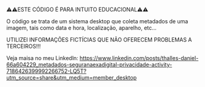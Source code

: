 ⚠️⚠️ESTE CÓDIGO É PARA INTUITO EDUCACIONAL⚠️⚠️

O código se trata de um sistema desktop que coleta metadados de uma imagem, tais como data e hora, localização, aparelho, etc...

UTILIZEI INFORMAÇÕES FICTÍCIAS QUE NÃO OFERECEM PROBLEMAS A TERCEIROS!!!

Veja maisa no meu Linkedln: https://www.linkedin.com/posts/thalles-daniel-66a604229_metadados-seguranaexadigital-privacidade-activity-7186426399992266752-LQ5T?utm_source=share&utm_medium=member_desktop
